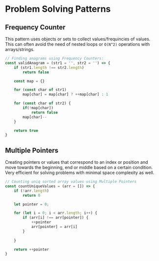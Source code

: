 # Problem Solving Patterns

## Frequency Counter
This pattern uses objects or sets to collect values/frequincies of values.  
This can often avoid the need of nested loops or `O(N^2)` operations with arrays/strings.  

```js
// Finding anagrams using Frequency Counters: 
const validAnagram = (str1 = '', str2 = '') => {
    if (str1.length !== str2.length) 
        return false

    const map = {}

    for (const char of str1) 
        map[char] = map[char] ? ++map[char] : 1

    for (const char of str2) {
        if(!map[char]) 
            return false
        map[char]--
    }

    return true
}
```

## Multiple Pointers
Creating pointers or values that correspond to an index or position and move towards the beginning, end or middle based on a certain condition.  
Very efficient for solving problems with minimal space complexity as well.

```js
// Counting uniq sorted array values using Multiple Pointers
const countUniqueValues = (arr = []) => {
    if (!arr.length)
        return 0

    let pointer = 0;

    for (let i = 0; i < arr.length; i++) {
        if (arr[i] !== arr[pointer]) {
            ++pointer
            arr[pointer] = arr[i]
        }
        
    }

    return ++pointer
} 
```